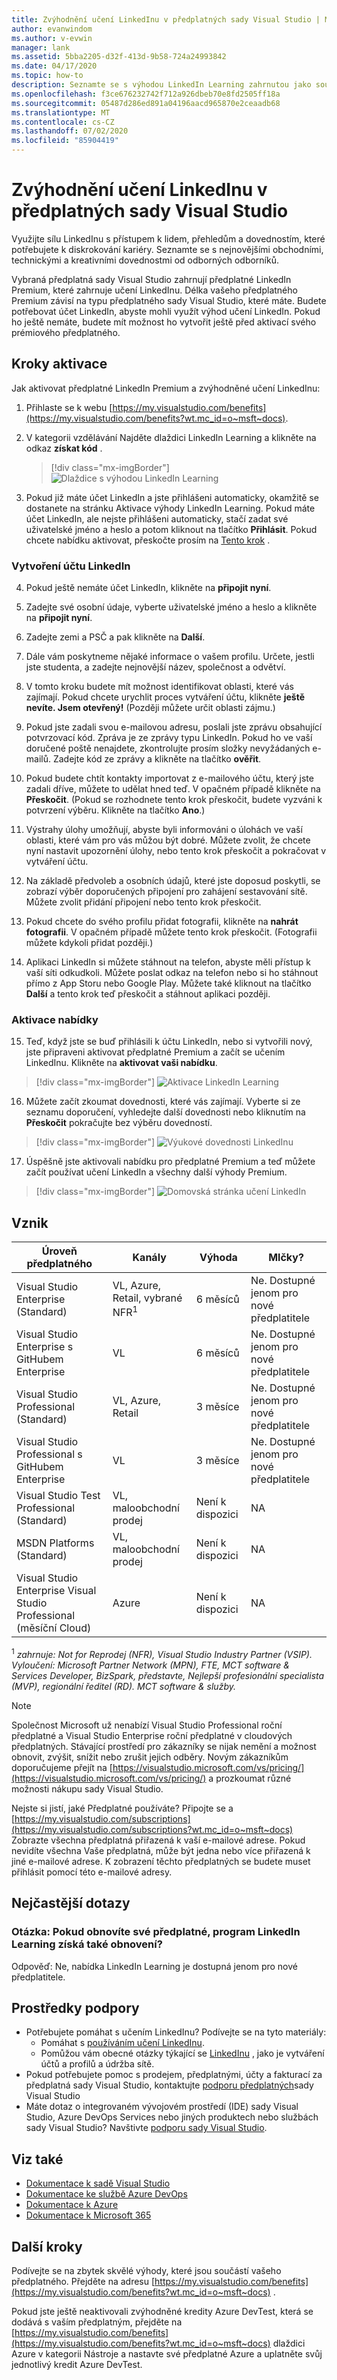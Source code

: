 ```yaml
---
title: Zvýhodnění učení LinkedInu v předplatných sady Visual Studio | Microsoft Docs
author: evanwindom
ms.author: v-evwin
manager: lank
ms.assetid: 5bba2205-d32f-413d-9b58-724a24993842
ms.date: 04/17/2020
ms.topic: how-to
description: Seznamte se s výhodou LinkedIn Learning zahrnutou jako součást předplatného LinkedIn Premium, které jsou součástí vybraných předplatných sady Visual Studio.
ms.openlocfilehash: f3ce676232742f712a926dbeb70e8fd2505ff18a
ms.sourcegitcommit: 05487d286ed891a04196aacd965870e2ceaadb68
ms.translationtype: MT
ms.contentlocale: cs-CZ
ms.lasthandoff: 07/02/2020
ms.locfileid: "85904419"
---
```

# <a name="the-linkedin-learning-benefit-in-visual-studio-subscriptions"></a>Zvýhodnění učení LinkedInu v předplatných sady Visual Studio

Využijte sílu LinkedInu s přístupem k lidem, přehledům a dovednostím, které potřebujete k diskrokování kariéry.  Seznamte se s nejnovějšími obchodními, technickými a kreativními dovednostmi od odborných odborníků.

Vybraná předplatná sady Visual Studio zahrnují předplatné LinkedIn Premium, které zahrnuje učení LinkedInu.  Délka vašeho předplatného Premium závisí na typu předplatného sady Visual Studio, které máte.
Budete potřebovat účet LinkedIn, abyste mohli využít výhod učení LinkedIn.  Pokud ho ještě nemáte, budete mít možnost ho vytvořit ještě před aktivací svého prémiového předplatného.

## <a name="activation-steps"></a>Kroky aktivace
Jak aktivovat předplatné LinkedIn Premium a zvýhodněné učení LinkedInu:
1. Přihlaste se k webu [https://my.visualstudio.com/benefits](https://my.visualstudio.com/benefits?wt.mc_id=o~msft~docs).

2. V kategorii vzdělávání Najděte dlaždici LinkedIn Learning a klikněte na odkaz **získat kód** .
   > [!div class="mx-imgBorder"]
   > ![Dlaždice s výhodou LinkedIn Learning](_img/vs-linkedin/vs-linkedin-6-month-tile.png)

3. Pokud již máte účet LinkedIn a jste přihlášeni automaticky, okamžitě se dostanete na stránku Aktivace výhody LinkedIn Learning.  Pokud máte účet LinkedIn, ale nejste přihlášeni automaticky, stačí zadat své uživatelské jméno a heslo a potom kliknout na tlačítko **Přihlásit**.  Pokud chcete nabídku aktivovat, přeskočte prosím na [Tento krok](#activate-your-offer) .

### <a name="create-a-linkedin-account"></a>Vytvoření účtu LinkedIn
4. Pokud ještě nemáte účet LinkedIn, klikněte na **připojit nyní**.

5. Zadejte své osobní údaje, vyberte uživatelské jméno a heslo a klikněte na **připojit nyní**.

6. Zadejte zemi a PSČ a pak klikněte na **Další**.

7. Dále vám poskytneme nějaké informace o vašem profilu.  Určete, jestli jste studenta, a zadejte nejnovější název, společnost a odvětví.

8. V tomto kroku budete mít možnost identifikovat oblasti, které vás zajímají.  Pokud chcete urychlit proces vytváření účtu, klikněte **ještě nevíte.  Jsem otevřený!**  (Později můžete určit oblasti zájmu.)

9. Pokud jste zadali svou e-mailovou adresu, poslali jste zprávu obsahující potvrzovací kód.  Zpráva je ze zprávy typu LinkedIn.  Pokud ho ve vaší doručené poště nenajdete, zkontrolujte prosím složky nevyžádaných e-mailů.  Zadejte kód ze zprávy a klikněte na tlačítko **ověřit**.

10. Pokud budete chtít kontakty importovat z e-mailového účtu, který jste zadali dříve, můžete to udělat hned teď.  V opačném případě klikněte na **Přeskočit**. (Pokud se rozhodnete tento krok přeskočit, budete vyzváni k potvrzení výběru.  Klikněte na tlačítko **Ano**.)

11. Výstrahy úlohy umožňují, abyste byli informováni o úlohách ve vaší oblasti, které vám pro vás můžou být dobré.  Můžete zvolit, že chcete nyní nastavit upozornění úlohy, nebo tento krok přeskočit a pokračovat v vytváření účtu.

12. Na základě předvoleb a osobních údajů, které jste doposud poskytli, se zobrazí výběr doporučených připojení pro zahájení sestavování sítě.  Můžete zvolit přidání připojení nebo tento krok přeskočit.

13. Pokud chcete do svého profilu přidat fotografii, klikněte na **nahrát fotografii**.  V opačném případě můžete tento krok přeskočit.  (Fotografii můžete kdykoli přidat později.)

14. Aplikaci LinkedIn si můžete stáhnout na telefon, abyste měli přístup k vaší síti odkudkoli.  Můžete poslat odkaz na telefon nebo si ho stáhnout přímo z App Storu nebo Google Play.  Můžete také kliknout na tlačítko **Další** a tento krok teď přeskočit a stáhnout aplikaci později.

### <a name="activate-your-offer"></a>Aktivace nabídky
15. Teď, když jste se buď přihlásili k účtu LinkedIn, nebo si vytvořili nový, jste připraveni aktivovat předplatné Premium a začít se učením LinkedInu.  Klikněte na **aktivovat vaši nabídku**.
   > [!div class="mx-imgBorder"]
   > ![Aktivace LinkedIn Learning](_img/vs-linkedin/vs-linkedin-Activate1.png)

16. Můžete začít zkoumat dovednosti, které vás zajímají.  Vyberte si ze seznamu doporučení, vyhledejte další dovednosti nebo kliknutím na **Přeskočit** pokračujte bez výběru dovedností.
   > [!div class="mx-imgBorder"]
   > ![Výukové dovednosti LinkedInu](_img/vs-linkedin/vs-linkedin-skills.png)

17. Úspěšně jste aktivovali nabídku pro předplatné Premium a teď můžete začít používat učení LinkedIn a všechny další výhody Premium.
   > [!div class="mx-imgBorder"]
   > ![Domovská stránka učení LinkedIn](_img/vs-linkedin/vs-linkedin-learning-home.png)

## <a name="eligibility"></a>Vznik

| Úroveň předplatného                                                 |     Kanály                                            | Výhoda                                                          | Mlčky?    |
|--------------------------------------------------------------------|---------------------------------------------------------|------------------------------------------------------------------|---------------|
| Visual Studio Enterprise (Standard)   | VL, Azure, Retail, vybrané NFR<sup>1</sup> | 6 měsíců       |  Ne.  Dostupné jenom pro nové předplatitele          |
| Visual Studio Enterprise s GitHubem Enterprise   | VL | 6 měsíců       |  Ne.  Dostupné jenom pro nové předplatitele          |
| Visual Studio Professional (Standard) | VL, Azure, Retail                                       | 3 měsíce                                                            |Ne.  Dostupné jenom pro nové předplatitele         |
| Visual Studio Professional s GitHubem Enterprise | VL | 3 měsíce      | Ne.  Dostupné jenom pro nové předplatitele         |
| Visual Studio Test Professional (Standard)                         | VL, maloobchodní prodej                                              | Není k dispozici                                            |  NA         |
| MSDN Platforms (Standard)                                          | VL, maloobchodní prodej                                              | Není k dispozici                                              | NA         |
| Visual Studio Enterprise Visual Studio Professional (měsíční Cloud) | Azure                                       | Není k dispozici                                                           |NA|

<sup>1</sup>  *zahrnuje: Not for Reprodej (NFR), Visual Studio Industry Partner (VSIP).  Vyloučení: Microsoft Partner Network (MPN), FTE, MCT software & Services Developer, BizSpark, představte, Nejlepší profesionální specialista (MVP), regionální ředitel (RD).  MCT software & služby.*

> [!NOTE]
> Společnost Microsoft už nenabízí Visual Studio Professional roční předplatné a Visual Studio Enterprise roční předplatné v cloudových předplatných. Stávající prostředí pro zákazníky se nijak nemění a možnost obnovit, zvýšit, snížit nebo zrušit jejich odběry. Novým zákazníkům doporučujeme přejít na [https://visualstudio.microsoft.com/vs/pricing/](https://visualstudio.microsoft.com/vs/pricing/) a prozkoumat různé možnosti nákupu sady Visual Studio.

Nejste si jistí, jaké Předplatné používáte?  Připojte se a [https://my.visualstudio.com/subscriptions](https://my.visualstudio.com/subscriptions?wt.mc_id=o~msft~docs) Zobrazte všechna předplatná přiřazená k vaší e-mailové adrese. Pokud nevidíte všechna Vaše předplatná, může být jedna nebo více přiřazená k jiné e-mailové adrese.  K zobrazení těchto předplatných se budete muset přihlásit pomocí této e-mailové adresy.

## <a name="frequently-asked-questions"></a>Nejčastější dotazy
### <a name="q-if-i-renew-my-subscription-does-my-linkedin-learning-benefit-also-renew"></a>Otázka: Pokud obnovíte své předplatné, program LinkedIn Learning získá také obnovení?
Odpověď: Ne, nabídka LinkedIn Learning je dostupná jenom pro nové předplatitele.

## <a name="support-resources"></a>Prostředky podpory
- Potřebujete pomáhat s učením LinkedInu?  Podívejte se na tyto materiály:
  - Pomáhat s [používáním učení LinkedInu](https://www.linkedin.com/help/learning).
  - Pomůžou vám obecné otázky týkající se [LinkedInu](https://www.linkedin.com/help/linkedin) , jako je vytváření účtů a profilů a údržba sítě.
- Pokud potřebujete pomoc s prodejem, předplatnými, účty a fakturací za předplatná sady Visual Studio, kontaktujte [podporu předplatných](https://visualstudio.microsoft.com/subscriptions/support/)sady Visual Studio
- Máte dotaz o integrovaném vývojovém prostředí (IDE) sady Visual Studio, Azure DevOps Services nebo jiných produktech nebo službách sady Visual Studio?  Navštivte [podporu sady Visual Studio](https://visualstudio.microsoft.com/support/).

## <a name="see-also"></a>Viz také
- [Dokumentace k sadě Visual Studio](https://docs.microsoft.com/visualstudio/)
- [Dokumentace ke službě Azure DevOps](https://docs.microsoft.com/azure/devops/)
- [Dokumentace k Azure](https://docs.microsoft.com/azure/)
- [Dokumentace k Microsoft 365](https://docs.microsoft.com/microsoft-365/)

## <a name="next-steps"></a>Další kroky
Podívejte se na zbytek skvělé výhody, které jsou součástí vašeho předplatného. Přejděte na adresu [https://my.visualstudio.com/benefits](https://my.visualstudio.com/benefits?wt.mc_id=o~msft~docs) .

Pokud jste ještě neaktivovali zvýhodněné kredity Azure DevTest, která se dodává s vaším předplatným, přejděte na [https://my.visualstudio.com/benefits](https://my.visualstudio.com/benefits?wt.mc_id=o~msft~docs) dlaždici Azure v kategorii Nástroje a nastavte své předplatné Azure a uplatněte svůj jednotlivý kredit Azure DevTest.